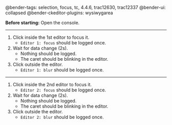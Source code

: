 @bender-tags: selection, focus, tc, 4.4.6, trac12630, trac12337
@bender-ui: collapsed
@bender-ckeditor-plugins: wysiwygarea

**Before starting:** Open the console.

----

1. Click inside the 1st editor to focus it.
	* `Editor 1: focus` should be logged once.
1. Wait for data change (2s).
	* Nothing should be logged.
	* The caret should be blinking in the editor.
1. Click outside the editor.
	* `Editor 1: blur` should be logged once.

----

1. Click inside the 2nd editor to focus it.
	* `Editor 2: focus` should be logged once.
1. Wait for data change (2s).
	* Nothing should be logged.
	* The caret should be blinking in the editor.
1. Click outside the editor.
	* `Editor 2: blur` should be logged once.
